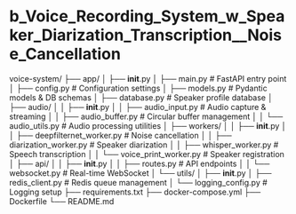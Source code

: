 # b_Voice_Recording_System_w_Speaker_Diarization_Transcription__Noise_Cancellation

voice-system/
├── app/
│   ├── __init__.py
│   ├── main.py                    # FastAPI entry point
│   ├── config.py                  # Configuration settings
│   ├── models.py                  # Pydantic models & DB schemas
│   ├── database.py                # Speaker profile database
│   ├── audio/
│   │   ├── __init__.py
│   │   ├── audio_input.py         # Audio capture & streaming
│   │   ├── audio_buffer.py        # Circular buffer management
│   │   └── audio_utils.py         # Audio processing utilities
│   ├── workers/
│   │   ├── __init__.py
│   │   ├── deepfilternet_worker.py # Noise cancellation
│   │   ├── diarization_worker.py   # Speaker diarization
│   │   ├── whisper_worker.py       # Speech transcription
│   │   └── voice_print_worker.py   # Speaker registration
│   ├── api/
│   │   ├── __init__.py
│   │   ├── routes.py              # API endpoints
│   │   └── websocket.py           # Real-time WebSocket
│   └── utils/
│       ├── __init__.py
│       ├── redis_client.py        # Redis queue management
│       └── logging_config.py      # Logging setup
├── requirements.txt
├── docker-compose.yml
├── Dockerfile
└── README.md

